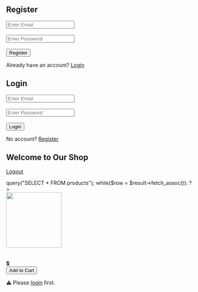 <h2>Register</h2>
<form method="POST" class="form-box">
    <input type="email" name="email" placeholder="Enter Email" required><br><br>
    <input type="password" name="password" placeholder="Enter Password" required><br><br>
    <button type="submit" name="register">Register</button>
</form>
<p>Already have an account? <a href="?page=login">Login</a></p>
<h2>Login</h2>
<form method="POST" class="form-box">
    <input type="email" name="email" placeholder="Enter Email" required><br><br>
    <input type="password" name="password" placeholder="Enter Password" required><br><br>
    <button type="submit" name="login">Login</button>
</form>
<p>No account? <a href="?page=register">Register</a></p>
<h2>Welcome to Our Shop</h2>
<p><a href="?logout=1">Logout</a></p>
<div>
    <?php
    $result = $conn->query("SELECT * FROM products");
    while($row = $result->fetch_assoc()): ?>
        <div class="product">
            <img src="<?= $row['image'] ?>" width="150"><br>
            <strong><?= $row['name'] ?></strong><br>
            <?= $row['description'] ?><br>
            <b>$<?= $row['price'] ?></b><br>
            <button>Add to Cart</button>
        </div>
    <?php endwhile; ?>
</div>
<p>⚠️ Please <a href="?page=login">login</a> first.</p>
